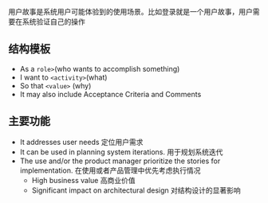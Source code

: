 用户故事是系统用户可能体验到的使用场景。比如登录就是一个用户故事，用户需要在系统验证自己的操作

## 结构模板
-   As a `role>`(who wants to accomplish something)
-   I want to `<activity>`(what)
-   So that `<value>` (why)
-   It may also include Acceptance Criteria and Comments

## 主要功能
-   It addresses user needs 定位用户需求
-   It can be used in planning system iterations. 用于规划系统迭代
-   The use and/or the product manager prioritize the stories for implementation. 在使用或者产品管理中优先考虑执行情况
    -   High business value 高商业价值
    -   Significant impact on architectural design 对结构设计的显著影响
